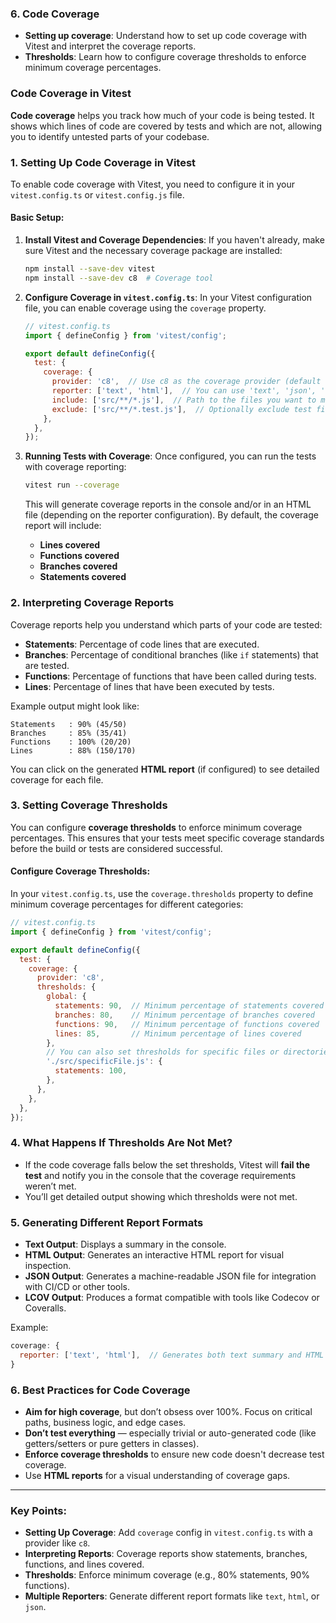 
### 6. **Code Coverage**

- **Setting up coverage**: Understand how to set up code coverage with Vitest and interpret the coverage reports.
- **Thresholds**: Learn how to configure coverage thresholds to enforce minimum coverage percentages.


### **Code Coverage in Vitest**

**Code coverage** helps you track how much of your code is being tested. It shows which lines of code are covered by tests and which are not, allowing you to identify untested parts of your codebase.

### 1. **Setting Up Code Coverage in Vitest**

To enable code coverage with Vitest, you need to configure it in your `vitest.config.ts` or `vitest.config.js` file.

#### **Basic Setup**:

1. **Install Vitest and Coverage Dependencies**: If you haven't already, make sure Vitest and the necessary coverage package are installed:
    
    ```bash
    npm install --save-dev vitest
    npm install --save-dev c8  # Coverage tool
    ```
    
2. **Configure Coverage in `vitest.config.ts`**: In your Vitest configuration file, you can enable coverage using the `coverage` property.
    
    ```js
    // vitest.config.ts
    import { defineConfig } from 'vitest/config';
    
    export default defineConfig({
      test: {
        coverage: {
          provider: 'c8',  // Use c8 as the coverage provider (default for Vitest)
          reporter: ['text', 'html'],  // You can use 'text', 'json', 'lcov', or 'html' for reports
          include: ['src/**/*.js'],  // Path to the files you want to measure coverage for
          exclude: ['src/**/*.test.js'],  // Optionally exclude test files
        },
      },
    });
    ```
    
3. **Running Tests with Coverage**: Once configured, you can run the tests with coverage reporting:
    
    ```bash
    vitest run --coverage
    ```
    
    This will generate coverage reports in the console and/or in an HTML file (depending on the reporter configuration). By default, the coverage report will include:
    
    - **Lines covered**
    - **Functions covered**
    - **Branches covered**
    - **Statements covered**

### 2. **Interpreting Coverage Reports**

Coverage reports help you understand which parts of your code are tested:

- **Statements**: Percentage of code lines that are executed.
- **Branches**: Percentage of conditional branches (like `if` statements) that are tested.
- **Functions**: Percentage of functions that have been called during tests.
- **Lines**: Percentage of lines that have been executed by tests.

Example output might look like:

```
Statements   : 90% (45/50)
Branches     : 85% (35/41)
Functions    : 100% (20/20)
Lines        : 88% (150/170)
```

You can click on the generated **HTML report** (if configured) to see detailed coverage for each file.

### 3. **Setting Coverage Thresholds**

You can configure **coverage thresholds** to enforce minimum coverage percentages. This ensures that your tests meet specific coverage standards before the build or tests are considered successful.

#### **Configure Coverage Thresholds**:

In your `vitest.config.ts`, use the `coverage.thresholds` property to define minimum coverage percentages for different categories:

```js
// vitest.config.ts
import { defineConfig } from 'vitest/config';

export default defineConfig({
  test: {
    coverage: {
      provider: 'c8',
      thresholds: {
        global: {
          statements: 90,  // Minimum percentage of statements covered
          branches: 80,    // Minimum percentage of branches covered
          functions: 90,   // Minimum percentage of functions covered
          lines: 85,       // Minimum percentage of lines covered
        },
        // You can also set thresholds for specific files or directories:
        './src/specificFile.js': {
          statements: 100,
        },
      },
    },
  },
});
```

### 4. **What Happens If Thresholds Are Not Met?**

- If the code coverage falls below the set thresholds, Vitest will **fail the test** and notify you in the console that the coverage requirements weren’t met.
- You’ll get detailed output showing which thresholds were not met.

### 5. **Generating Different Report Formats**

- **Text Output**: Displays a summary in the console.
- **HTML Output**: Generates an interactive HTML report for visual inspection.
- **JSON Output**: Generates a machine-readable JSON file for integration with CI/CD or other tools.
- **LCOV Output**: Produces a format compatible with tools like Codecov or Coveralls.

Example:

```js
coverage: {
  reporter: ['text', 'html'],  // Generates both text summary and HTML report
}
```

### 6. **Best Practices for Code Coverage**

- **Aim for high coverage**, but don’t obsess over 100%. Focus on critical paths, business logic, and edge cases.
- **Don’t test everything** — especially trivial or auto-generated code (like getters/setters or pure getters in classes).
- **Enforce coverage thresholds** to ensure new code doesn't decrease test coverage.
- Use **HTML reports** for a visual understanding of coverage gaps.

---

### **Key Points**:

- **Setting Up Coverage**: Add `coverage` config in `vitest.config.ts` with a provider like `c8`.
- **Interpreting Reports**: Coverage reports show statements, branches, functions, and lines covered.
- **Thresholds**: Enforce minimum coverage (e.g., 80% statements, 90% functions).
- **Multiple Reporters**: Generate different report formats like `text`, `html`, or `json`.